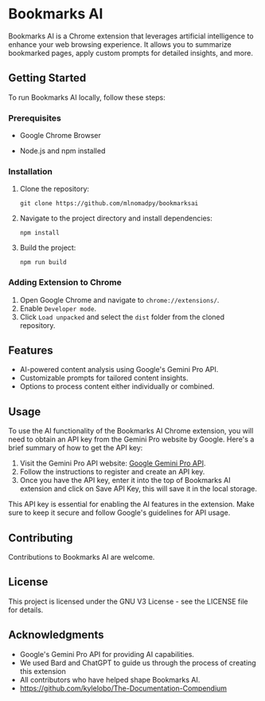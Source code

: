 
# Bookmarks AI

Bookmarks AI is a Chrome extension that leverages artificial intelligence to enhance your web browsing experience. It allows you to summarize bookmarked pages, apply custom prompts for detailed insights, and more.

## Getting Started

To run Bookmarks AI locally, follow these steps:

### Prerequisites

- Google Chrome Browser

- Node.js and npm installed

### Installation
1. Clone the repository:

   ```
   git clone https://github.com/mlnomadpy/bookmarksai
   ```

2. Navigate to the project directory and install dependencies:

   ```
   npm install
   ```
3. Build the project:

   ```
   npm run build
   ```

### Adding Extension to Chrome
1. Open Google Chrome and navigate to `chrome://extensions/`.
2. Enable `Developer mode`.
3. Click `Load unpacked` and select the `dist` folder from the cloned repository.

## Features
- AI-powered content analysis using Google's Gemini Pro API.
- Customizable prompts for tailored content insights.
- Options to process content either individually or combined.

## Usage
To use the AI functionality of the Bookmarks AI Chrome extension, you will need to obtain an API key from the Gemini Pro website by Google. Here's a brief summary of how to get the API key:

1. Visit the Gemini Pro API website: [Google Gemini Pro API](https://makersuite.google.com/app/apikey).
2. Follow the instructions to register and create an API key.
3. Once you have the API key, enter it into the top of Bookmarks AI extension and click on Save API Key, this will save it in the local storage.

This API key is essential for enabling the AI features in the extension. Make sure to keep it secure and follow Google's guidelines for API usage.

## Contributing
Contributions to Bookmarks AI are welcome.

## License
This project is licensed under the GNU V3 License - see the LICENSE file for details.

## Acknowledgments
- Google's Gemini Pro API for providing AI capabilities.
- We used Bard and ChatGPT to guide us through the process of creating this extension
- All contributors who have helped shape Bookmarks AI.
- https://github.com/kylelobo/The-Documentation-Compendium

